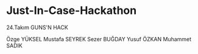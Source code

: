 # Just-In-Case-Hackathon
24.Takım GUNS'N HACK

Özge YÜKSEL
Mustafa SEYREK
Sezer BUĞDAY
Yusuf ÖZKAN
Muhammet SADIK

